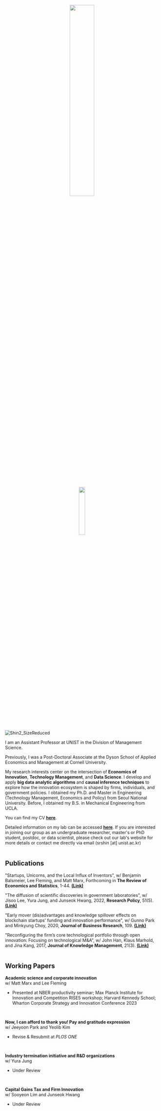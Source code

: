 <p align="center"><img src = "https://user-images.githubusercontent.com/56745112/227010600-f453c2c0-81f8-445a-b739-f8028a67e0cd.jpg" width="40%" height="40%"></p> 

<p align="center"><img src = "[https://user-images.githubusercontent.com/56745112/227010600-f453c2c0-81f8-445a-b739-f8028a67e0cd.jpg](https://github.com/user-attachments/assets/b649756f-e16d-455c-a535-a9ca97c016ab)" width="20%" height="20%"></p> 

![Shin2_SizeReduced](https://github.com/user-attachments/assets/b649756f-e16d-455c-a535-a9ca97c016ab)


I am an Assistant Professor at UNIST in the Division of Management Science. 

Previously, I was a Post-Doctoral Associate at the Dyson School of Applied Economics and Management at Cornell University. 

My research interests center on the intersection of **Economics of Innovation**, **Technology Management**, and **Data Science**. I develop and apply **big data analytic algorithms** and **causal inference techniques** to explore how the innovation ecosystem is shaped by firms, individuals, and government policies. I obtained my Ph.D. and Master in Engineering (Technology Management, Economics and Policy) from Seoul National University. Before, I obtained my B.S. in Mechanical Engineering from UCLA.

You can find my CV [**here**](https://www.dropbox.com/scl/fi/g2by1l7mo5tdkm0n0thbu/CV_SRShin.pdf?rlkey=8i8hife27fhpbzqnh7xi4nm2m&st=rkt0ib2t&dl=0).

Detailed information on my lab can be accessed [**here**](https://sites.google.com/view/unistdme). If you are interested in joining our group as an undergraduate researcher, master's or PhD student, postdoc, or data scientist, please check out our lab's website for more details or contact me directly via email (srshin [at] unist.ac.kr)
<br/>
<br/>

## **Publications**
"Startups, Unicorns, and the Local Influx of Inventors", w/ Benjamin Balsmeier, Lee Fleming, and Matt Marx, Forthcoming in **The Review of Economics and Statistics**, 1-44. [**(Link)**](https://direct.mit.edu/rest/article-abstract/doi/10.1162/rest_a_01547/127748/Startups-Unicorns-and-the-Local-Influx-of?redirectedFrom=fulltext)

"The diffusion of scientific discoveries in government laboratories", w/ Jisoo Lee, Yura Jung, and Junseok Hwang, 2022, **Research Policy**, 51(5). [**(Link)**](https://doi.org/10.1016/j.respol.2022.104496)

"Early mover (dis)advantages and knowledge spillover effects on blockchain startups' funding and innovation performance", w/ Gunno Park and Minkyung Choy, 2020, **Journal of Business Research**, 109. [**(Link)**](https://doi.org/10.1016/j.jbusres.2019.11.068)

"Reconfiguring the firm’s core technological portfolio through open innovation: Focusing on technological M&A", w/ John Han, Klaus Marhold, and Jina Kang, 2017, **Journal of Knowledge Management**, 21(3). [**(Link)**](https://doi.org/10.1108/JKM-07-2016-0295)
<br/>
<br/>

## **Working Papers**
**Academic science and corporate innovation**
<br/>w/ Matt Marx and Lee Fleming
- Presented at NBER productivity seminar; Max Planck Institute for Innovation and Competition RISE5 workshop; Harvard Kennedy School; Wharton Corporate Strategy and Innovation Conference 2023
<br/>

**Now, I can afford to thank you! Pay and gratitude expression**
<br/>w/ Jeeyoon Park and Yeolib Kim
- Revise & Resubmit at *PLOS ONE*
<br/>

**Industry termination initiative and R&D organizations**
<br/>w/ Yura Jung
- Under Review
<br/>

**Capital Gains Tax and Firm Innovation**
<br/>w/ Sooyeon Lim and Junseok Hwang
- Under Review
<br/>
<br/>
